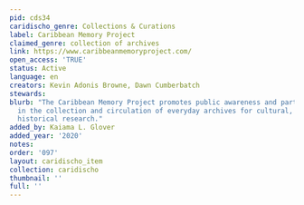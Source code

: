 ```yaml
---
pid: cds34
caridischo_genre: Collections & Curations
label: Caribbean Memory Project
claimed_genre: collection of archives
link: https://www.caribbeanmemoryproject.com/
open_access: 'TRUE'
status: Active
language: en
creators: Kevin Adonis Browne, Dawn Cumberbatch
stewards: 
blurb: "​The Caribbean Memory Project promotes public awareness and participation
  in the collection and circulation of everyday archives for cultural, social, and
  historical research."
added_by: Kaiama L. Glover
added_year: '2020'
notes: 
order: '097'
layout: caridischo_item
collection: caridischo
thumbnail: ''
full: ''
---
```

